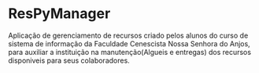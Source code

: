 ResPyManager
============

Aplicação de gerenciamento de recursos criado pelos alunos do curso de sistema de informação da Faculdade Cenescista Nossa Senhora do Anjos, para auxiliar a instituição na manutenção(Algueis e entregas) dos recursos disponiveis para seus colaboradores.
